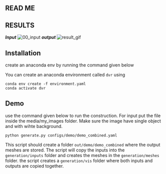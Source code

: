 
## READ ME


## RESULTS
***Input***
 ![00_input](https://user-images.githubusercontent.com/61977952/181108226-337199f4-9416-46c6-b86a-7020ddff9fe6.jpg) 
 ***output***
 ![result_gif](https://user-images.githubusercontent.com/61977952/181108014-85c999cd-3ea8-45c4-ae9d-37a3ccc35f5e.gif)   



## Installation


create an anaconda env by running the command given below

You can create an anaconda environment called `dvr` using
```
conda env create -f environment.yaml
conda activate dvr
```


## Demo
use the command given below to run the construction. For input put the file inside the media/my_images folder.
Make sure the image have single object and with wihte background.

```
python generate.py configs/demo/demo_combined.yaml
```
This script should create a folder `out/demo/demo_combined` where the output meshes are stored.
The script will copy the inputs into the `generation/inputs` folder and creates the meshes in the `generation/meshes` folder.
the script creates a `generation/vis` folder where both inputs and outputs are copied together.


